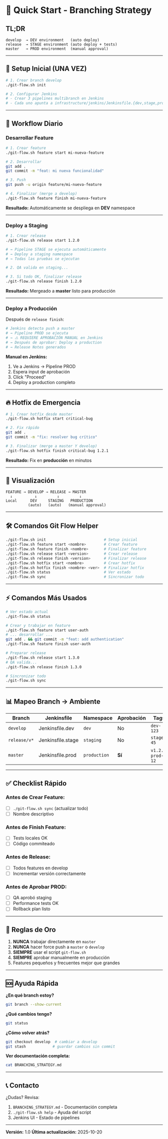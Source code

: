 # 🚀 Quick Start - Branching Strategy

## TL;DR

```
develop  → DEV environment   (auto deploy)
release  → STAGE environment (auto deploy + tests)
master   → PROD environment  (manual approval)
```

---

## 🎯 Setup Inicial (UNA VEZ)

```bash
# 1. Crear branch develop
./git-flow.sh init

# 2. Configurar Jenkins
# - Crear 3 pipelines multibranch en Jenkins
# - Cada uno apunta a infrastructure/jenkins/Jenkinsfile.{dev,stage,prod}
```

---

## 📝 Workflow Diario

### Desarrollar Feature

```bash
# 1. Crear feature
./git-flow.sh feature start mi-nueva-feature

# 2. Desarrollar
git add .
git commit -m "feat: mi nueva funcionalidad"

# 3. Push
git push -u origin feature/mi-nueva-feature

# 4. Finalizar (merge a develop)
./git-flow.sh feature finish mi-nueva-feature
```

**Resultado:** Automáticamente se despliega en **DEV** namespace

---

### Deploy a Staging

```bash
# 1. Crear release
./git-flow.sh release start 1.2.0

# → Pipeline STAGE se ejecuta automáticamente
# → Deploy a staging namespace
# → Todas las pruebas se ejecutan

# 2. QA valida en staging...

# 3. Si todo OK, finalizar release
./git-flow.sh release finish 1.2.0
```

**Resultado:** Mergeado a **master** listo para producción

---

### Deploy a Producción

Después de `release finish`:

```bash
# Jenkins detecta push a master
# → Pipeline PROD se ejecuta
# → ⚠️ REQUIERE APROBACIÓN MANUAL en Jenkins
# → Después de aprobar: Deploy a production
# → Release Notes generados
```

**Manual en Jenkins:**
1. Ve a Jenkins → Pipeline PROD
2. Espera input de aprobación
3. Click "Proceed"
4. Deploy a production completo

---

## 🔥 Hotfix de Emergencia

```bash
# 1. Crear hotfix desde master
./git-flow.sh hotfix start critical-bug

# 2. Fix rápido
git add .
git commit -m "fix: resolver bug crítico"

# 3. Finalizar (merge a master Y develop)
./git-flow.sh hotfix finish critical-bug 1.2.1
```

**Resultado:** Fix en **producción** en minutos

---

## 🎨 Visualización

```
FEATURE → DEVELOP → RELEASE → MASTER
  ↓          ↓         ↓         ↓
Local      DEV     STAGING   PRODUCTION
          (auto)   (auto)   (manual approval)
```

---

## 🛠️ Comandos Git Flow Helper

```bash
./git-flow.sh init                          # Setup inicial
./git-flow.sh feature start <nombre>        # Crear feature
./git-flow.sh feature finish <nombre>       # Finalizar feature
./git-flow.sh release start <version>       # Crear release
./git-flow.sh release finish <version>      # Finalizar release
./git-flow.sh hotfix start <nombre>         # Crear hotfix
./git-flow.sh hotfix finish <nombre> <ver>  # Finalizar hotfix
./git-flow.sh status                        # Ver estado
./git-flow.sh sync                          # Sincronizar todo
```

---

## ⚡ Comandos Más Usados

```bash
# Ver estado actual
./git-flow.sh status

# Crear y trabajar en feature
./git-flow.sh feature start user-auth
# ... desarrollar ...
git add . && git commit -m "feat: add authentication"
./git-flow.sh feature finish user-auth

# Preparar release
./git-flow.sh release start 1.3.0
# QA valida...
./git-flow.sh release finish 1.3.0

# Sincronizar todo
./git-flow.sh sync
```

---

## 📊 Mapeo Branch → Ambiente

| Branch | Jenkinsfile | Namespace | Aprobación | Tags |
|--------|-------------|-----------|------------|------|
| `develop` | Jenkinsfile.dev | `dev` | No | `dev-123` |
| `release/v*` | Jenkinsfile.stage | `staging` | No | `stage-45` |
| `master` | Jenkinsfile.prod | `production` | **Sí** | `v1.2.0`, `prod-12` |

---

## ✅ Checklist Rápido

### Antes de Crear Feature:
- [ ] `./git-flow.sh sync` (actualizar todo)
- [ ] Nombre descriptivo

### Antes de Finish Feature:
- [ ] Tests locales OK
- [ ] Código commiteado

### Antes de Release:
- [ ] Todos features en develop
- [ ] Incrementar versión correctamente

### Antes de Aprobar PROD:
- [ ] QA aprobó staging
- [ ] Performance tests OK
- [ ] Rollback plan listo

---

## 🔴 Reglas de Oro

1. **NUNCA** trabajar directamente en `master`
2. **NUNCA** hacer force push a `master` o `develop`
3. **SIEMPRE** usar el script `git-flow.sh`
4. **SIEMPRE** aprobar manualmente en producción
5. Features pequeños y frecuentes mejor que grandes

---

## 🆘 Ayuda Rápida

**¿En qué branch estoy?**
```bash
git branch --show-current
```

**¿Qué cambios tengo?**
```bash
git status
```

**¿Cómo volver atrás?**
```bash
git checkout develop  # cambiar a develop
git stash            # guardar cambios sin commit
```

**Ver documentación completa:**
```bash
cat BRANCHING_STRATEGY.md
```

---

## 📞 Contacto

¿Dudas? Revisa:
1. `BRANCHING_STRATEGY.md` - Documentación completa
2. `./git-flow.sh help` - Ayuda del script
3. Jenkins UI - Estado de pipelines

---

**Versión:** 1.0
**Última actualización:** 2025-10-20
